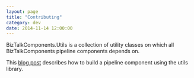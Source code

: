 ```yaml
---
layout: page
title: "Contributing"
category: dev
date: 2014-11-14 12:00:00
---
```


BizTalkComponents.Utils is a collection of utility classes on which all BizTalkComponents pipeline components depends on.


This [blog post](http://blog.ibiz-solutions.se/integration/sharing-a-biztalk-pipeline-component-in-biztalkcomponents-component-library/) describes how to build a pipeline component using the utils library.
